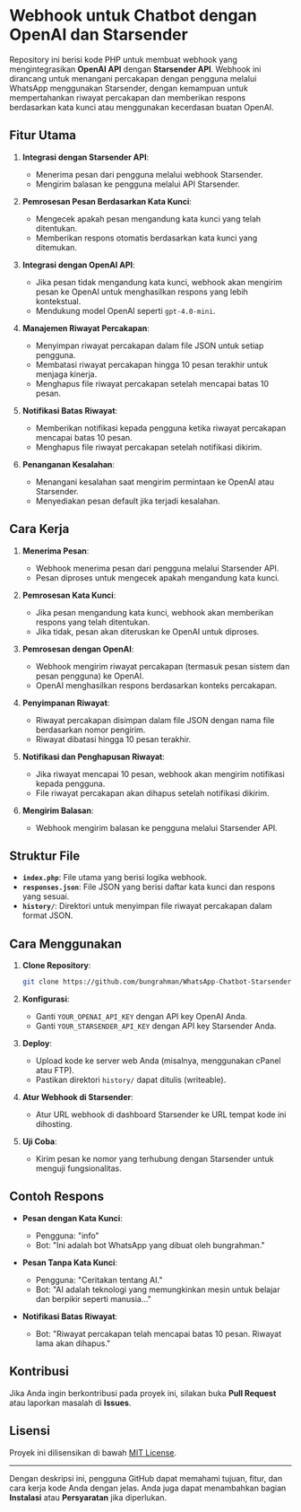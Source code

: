 
# Webhook untuk Chatbot dengan OpenAI dan Starsender

Repository ini berisi kode PHP untuk membuat webhook yang mengintegrasikan **OpenAI API** dengan **Starsender API**. Webhook ini dirancang untuk menangani percakapan dengan pengguna melalui WhatsApp menggunakan Starsender, dengan kemampuan untuk mempertahankan riwayat percakapan dan memberikan respons berdasarkan kata kunci atau menggunakan kecerdasan buatan OpenAI.

## Fitur Utama

1. **Integrasi dengan Starsender API**:
   - Menerima pesan dari pengguna melalui webhook Starsender.
   - Mengirim balasan ke pengguna melalui API Starsender.

2. **Pemrosesan Pesan Berdasarkan Kata Kunci**:
   - Mengecek apakah pesan mengandung kata kunci yang telah ditentukan.
   - Memberikan respons otomatis berdasarkan kata kunci yang ditemukan.

3. **Integrasi dengan OpenAI API**:
   - Jika pesan tidak mengandung kata kunci, webhook akan mengirim pesan ke OpenAI untuk menghasilkan respons yang lebih kontekstual.
   - Mendukung model OpenAI seperti `gpt-4.0-mini`.

4. **Manajemen Riwayat Percakapan**:
   - Menyimpan riwayat percakapan dalam file JSON untuk setiap pengguna.
   - Membatasi riwayat percakapan hingga 10 pesan terakhir untuk menjaga kinerja.
   - Menghapus file riwayat percakapan setelah mencapai batas 10 pesan.

5. **Notifikasi Batas Riwayat**:
   - Memberikan notifikasi kepada pengguna ketika riwayat percakapan mencapai batas 10 pesan.
   - Menghapus file riwayat percakapan setelah notifikasi dikirim.

6. **Penanganan Kesalahan**:
   - Menangani kesalahan saat mengirim permintaan ke OpenAI atau Starsender.
   - Menyediakan pesan default jika terjadi kesalahan.

## Cara Kerja

1. **Menerima Pesan**:
   - Webhook menerima pesan dari pengguna melalui Starsender API.
   - Pesan diproses untuk mengecek apakah mengandung kata kunci.

2. **Pemrosesan Kata Kunci**:
   - Jika pesan mengandung kata kunci, webhook akan memberikan respons yang telah ditentukan.
   - Jika tidak, pesan akan diteruskan ke OpenAI untuk diproses.

3. **Pemrosesan dengan OpenAI**:
   - Webhook mengirim riwayat percakapan (termasuk pesan sistem dan pesan pengguna) ke OpenAI.
   - OpenAI menghasilkan respons berdasarkan konteks percakapan.

4. **Penyimpanan Riwayat**:
   - Riwayat percakapan disimpan dalam file JSON dengan nama file berdasarkan nomor pengirim.
   - Riwayat dibatasi hingga 10 pesan terakhir.

5. **Notifikasi dan Penghapusan Riwayat**:
   - Jika riwayat mencapai 10 pesan, webhook akan mengirim notifikasi kepada pengguna.
   - File riwayat percakapan akan dihapus setelah notifikasi dikirim.

6. **Mengirim Balasan**:
   - Webhook mengirim balasan ke pengguna melalui Starsender API.

## Struktur File

- **`index.php`**: File utama yang berisi logika webhook.
- **`responses.json`**: File JSON yang berisi daftar kata kunci dan respons yang sesuai.
- **`history/`**: Direktori untuk menyimpan file riwayat percakapan dalam format JSON.

## Cara Menggunakan

1. **Clone Repository**:
   ```bash
   git clone https://github.com/bungrahman/WhatsApp-Chatbot-Starsender-Openai.git
   ```

2. **Konfigurasi**:
   - Ganti `YOUR_OPENAI_API_KEY` dengan API key OpenAI Anda.
   - Ganti `YOUR_STARSENDER_API_KEY` dengan API key Starsender Anda.

3. **Deploy**:
   - Upload kode ke server web Anda (misalnya, menggunakan cPanel atau FTP).
   - Pastikan direktori `history/` dapat ditulis (writeable).

4. **Atur Webhook di Starsender**:
   - Atur URL webhook di dashboard Starsender ke URL tempat kode ini dihosting.

5. **Uji Coba**:
   - Kirim pesan ke nomor yang terhubung dengan Starsender untuk menguji fungsionalitas.

## Contoh Respons

- **Pesan dengan Kata Kunci**:
  - Pengguna: "info"
  - Bot: "Ini adalah bot WhatsApp yang dibuat oleh bungrahman."

- **Pesan Tanpa Kata Kunci**:
  - Pengguna: "Ceritakan tentang AI."
  - Bot: "AI adalah teknologi yang memungkinkan mesin untuk belajar dan berpikir seperti manusia..."

- **Notifikasi Batas Riwayat**:
  - Bot: "Riwayat percakapan telah mencapai batas 10 pesan. Riwayat lama akan dihapus."

## Kontribusi

Jika Anda ingin berkontribusi pada proyek ini, silakan buka **Pull Request** atau laporkan masalah di **Issues**.

## Lisensi

Proyek ini dilisensikan di bawah [MIT License](LICENSE).

---

Dengan deskripsi ini, pengguna GitHub dapat memahami tujuan, fitur, dan cara kerja kode Anda dengan jelas. Anda juga dapat menambahkan bagian **Instalasi** atau **Persyaratan** jika diperlukan.
